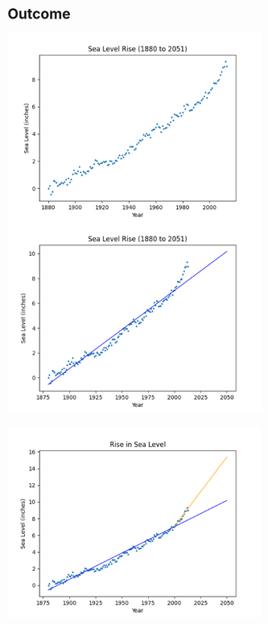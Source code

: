 # Outcome 

<img align="left" src="https://github.com/GBlanch/fCC-Data-Analysis-with-Python-Certification/blob/main/4.sea_level_predictor/outcome/sea_level_scatter_plot.png">

<p></p>


<img align="left" src="https://github.com/GBlanch/fCC-Data-Analysis-with-Python-Certification/blob/main/4.sea_level_predictor/outcome/sea_level_plot(XIXth).png">

&nbsp;
&nbsp;

<img align="left" src="https://github.com/GBlanch/fCC-Data-Analysis-with-Python-Certification/blob/main/4.sea_level_predictor/outcome/sea_level_plot.png">


